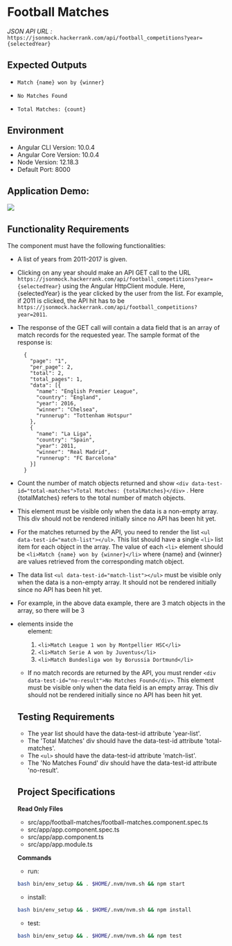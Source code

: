 # Football Matches

*JSON API URL :*
`https://jsonmock.hackerrank.com/api/football_competitions?year={selectedYear}`

## Expected Outputs 

- `Match {name} won by {winner}`

- `No Matches Found`

- `Total Matches: {count}`

## Environment 

- Angular CLI Version: 10.0.4
- Angular Core Version: 10.0.4
- Node Version: 12.18.3
- Default Port: 8000

## Application Demo:

![](https://hrcdn.net/s3_pub/istreet-assets/14zCqconWODStDEpMrZ1Cw/football.gif)

## Functionality Requirements

The component must have the following functionalities:

- A list of years from 2011-2017 is given.

- Clicking on any year should make an API GET call to the URL `https://jsonmock.hackerrank.com/api/football_competitions?year={selectedYear}` using the Angular HttpClient module. Here, {selectedYear} is the year clicked by the user from the list. For example, if 2011 is clicked, the API hit has to be `https://jsonmock.hackerrank.com/api/football_competitions?year=2011`.

- The response of the GET call will contain a data field that is an array of match records for the requested year. The sample format of the response is:

  ```
    {
      "page": "1",
      "per_page": 2,
      "total": 2,
      "total_pages": 1,
      "data": [{
        "name": "English Premier League",
        "country": "England",
        "year": 2016,
        "winner": "Chelsea",
        "runnerup": "Tottenham Hotspur"
      },
      {
        "name": "La Liga",
        "country": "Spain",
        "year": 2011,
        "winner": "Real Madrid",
        "runnerup": "FC Barcelona"
      }]
    }
  ```

- Count the number of match objects returned and show `<div data-test-id="total-matches">Total Matches: {totalMatches}</div>` . Here {totalMatches} refers to the total number of match objects.

- This element must be visible only when the data is a non-empty array. This div should not be rendered initially since no API has been hit yet.

- For the matches returned by the API, you need to render the list `<ul data-test-id="match-list"></ul>`. This list should have a single `<li>` list item for each object in the array. The value of each `<li>` element should be `<li>Match {name} won by {winner}</li>` where {name} and {winner} are values retrieved from the corresponding match object.

- The data list `<ul data-test-id="match-list"></ul>` must be visible only when the data is a non-empty array. It should not be rendered initially since no API has been hit yet.

- For example, in the above data example, there are 3 match objects in the array, so there will be 3 <li> elements inside the <ul> element:
    1. `<li>Match League 1 won by Montpellier HSC</li>`
    2. `<li>Match Serie A won by Juventus</li>`
    3. `<li>Match Bundesliga won by Borussia Dortmund</li>`

- If no match records are returned by the API, you must render `<div data-test-id="no-result">No Matches Found</div>`. This element must be visible only when the data field is an empty array. This div should not be rendered initially since no API has been hit yet.

## Testing Requirements

- The year list should have the data-test-id attribute 'year-list'.
- The 'Total Matches' div should have the data-test-id attribute 'total-matches'.
- The `<ul>` should have the data-test-id attribute 'match-list'.
- The 'No Matches Found' div should have the data-test-id attribute 'no-result'.

## Project Specifications

**Read Only Files**
- src/app/football-matches/football-matches.component.spec.ts
- src/app/app.component.spec.ts
- src/app/app.component.ts
- src/app/app.module.ts

**Commands**
- run: 
```bash
bash bin/env_setup && . $HOME/.nvm/nvm.sh && npm start
```
- install: 
```bash
bash bin/env_setup && . $HOME/.nvm/nvm.sh && npm install
```
- test: 
```bash
bash bin/env_setup && . $HOME/.nvm/nvm.sh && npm test
```
